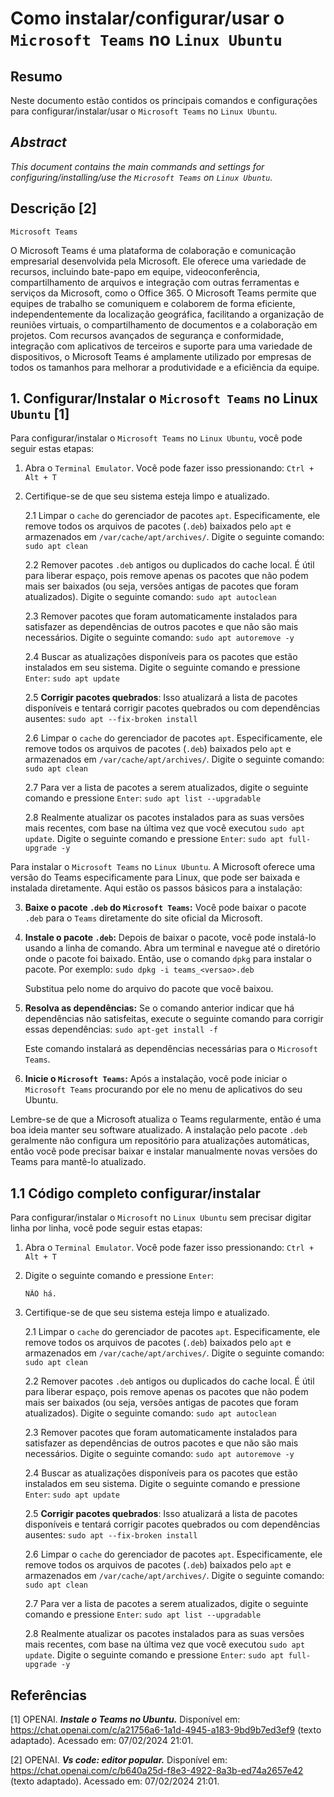 # Como instalar/configurar/usar o `Microsoft Teams` no `Linux Ubuntu`

## Resumo

Neste documento estão contidos os principais comandos e configurações para configurar/instalar/usar o `Microsoft Teams` no `Linux Ubuntu`.

## _Abstract_

_This document contains the main commands and settings for configuring/installing/use the `Microsoft Teams` on `Linux Ubuntu`._

## Descrição [2]

`Microsoft Teams`

O Microsoft Teams é uma plataforma de colaboração e comunicação empresarial desenvolvida pela Microsoft. Ele oferece uma variedade de recursos, incluindo bate-papo em equipe, videoconferência, compartilhamento de arquivos e integração com outras ferramentas e serviços da Microsoft, como o Office 365. O Microsoft Teams permite que equipes de trabalho se comuniquem e colaborem de forma eficiente, independentemente da localização geográfica, facilitando a organização de reuniões virtuais, o compartilhamento de documentos e a colaboração em projetos. Com recursos avançados de segurança e conformidade, integração com aplicativos de terceiros e suporte para uma variedade de dispositivos, o Microsoft Teams é amplamente utilizado por empresas de todos os tamanhos para melhorar a produtividade e a eficiência da equipe.


## 1. Configurar/Instalar o `Microsoft Teams` no Linux` Ubuntu` [1]

Para configurar/instalar o `Microsoft Teams` no `Linux Ubuntu`, você pode seguir estas etapas:

1. Abra o `Terminal Emulator`. Você pode fazer isso pressionando: `Ctrl + Alt + T`


2. Certifique-se de que seu sistema esteja limpo e atualizado.

    2.1 Limpar o `cache` do gerenciador de pacotes `apt`. Especificamente, ele remove todos os arquivos de pacotes (`.deb`) baixados pelo `apt` e armazenados em `/var/cache/apt/archives/`. Digite o seguinte comando: `sudo apt clean` 
    
    2.2 Remover pacotes `.deb` antigos ou duplicados do cache local. É útil para liberar espaço, pois remove apenas os pacotes que não podem mais ser baixados (ou seja, versões antigas de pacotes que foram atualizados). Digite o seguinte comando: `sudo apt autoclean`

    2.3 Remover pacotes que foram automaticamente instalados para satisfazer as dependências de outros pacotes e que não são mais necessários. Digite o seguinte comando: `sudo apt autoremove -y`

    2.4 Buscar as atualizações disponíveis para os pacotes que estão instalados em seu sistema. Digite o seguinte comando e pressione `Enter`: `sudo apt update`

    2.5 **Corrigir pacotes quebrados**: Isso atualizará a lista de pacotes disponíveis e tentará corrigir pacotes quebrados ou com dependências ausentes: `sudo apt --fix-broken install`

    2.6 Limpar o `cache` do gerenciador de pacotes `apt`. Especificamente, ele remove todos os arquivos de pacotes (`.deb`) baixados pelo `apt` e armazenados em `/var/cache/apt/archives/`. Digite o seguinte comando: `sudo apt clean` 
    
    2.7 Para ver a lista de pacotes a serem atualizados, digite o seguinte comando e pressione `Enter`:  `sudo apt list --upgradable`

    2.8 Realmente atualizar os pacotes instalados para as suas versões mais recentes, com base na última vez que você executou `sudo apt update`. Digite o seguinte comando e pressione `Enter`: `sudo apt full-upgrade -y`
 

Para instalar o `Microsoft Teams` no `Linux Ubuntu`. A Microsoft oferece uma versão do Teams especificamente para Linux, que pode ser baixada e instalada diretamente. Aqui estão os passos básicos para a instalação:

3. **Baixe o pacote `.deb` do `Microsoft Teams`:** Você pode baixar o pacote `.deb` para o `Teams` diretamente do site oficial da Microsoft.

4. **Instale o pacote `.deb`:** Depois de baixar o pacote, você pode instalá-lo usando a linha de comando. Abra um terminal e navegue até o diretório onde o pacote foi baixado. Então, use o comando `dpkg` para instalar o pacote. Por exemplo: `sudo dpkg -i teams_<versao>.deb`

    Substitua <versao> pelo nome do arquivo do pacote que você baixou.

5. **Resolva as dependências:** Se o comando anterior indicar que há dependências não satisfeitas, execute o seguinte comando para corrigir essas dependências: `sudo apt-get install -f`
    
    Este comando instalará as dependências necessárias para o `Microsoft Teams`.

6. **Inicie o `Microsoft Teams`:** Após a instalação, você pode iniciar o `Microsoft Teams` procurando por ele no menu de aplicativos do seu Ubuntu.

Lembre-se de que a Microsoft atualiza o Teams regularmente, então é uma boa ideia manter seu software atualizado. A instalação pelo pacote `.deb` geralmente não configura um repositório para atualizações automáticas, então você pode precisar baixar e instalar manualmente novas versões do Teams para mantê-lo atualizado.


## 1.1 Código completo configurar/instalar

Para configurar/instalar o `Microsoft` no `Linux Ubuntu` sem precisar digitar linha por linha, você pode seguir estas etapas:

1. Abra o `Terminal Emulator`. Você pode fazer isso pressionando: `Ctrl + Alt + T`

2. Digite o seguinte comando e pressione `Enter`:

    ```
    NÃO há.
    ```

2. Certifique-se de que seu sistema esteja limpo e atualizado.

    2.1 Limpar o `cache` do gerenciador de pacotes `apt`. Especificamente, ele remove todos os arquivos de pacotes (`.deb`) baixados pelo `apt` e armazenados em `/var/cache/apt/archives/`. Digite o seguinte comando: `sudo apt clean` 
    
    2.2 Remover pacotes `.deb` antigos ou duplicados do cache local. É útil para liberar espaço, pois remove apenas os pacotes que não podem mais ser baixados (ou seja, versões antigas de pacotes que foram atualizados). Digite o seguinte comando: `sudo apt autoclean`

    2.3 Remover pacotes que foram automaticamente instalados para satisfazer as dependências de outros pacotes e que não são mais necessários. Digite o seguinte comando: `sudo apt autoremove -y`

    2.4 Buscar as atualizações disponíveis para os pacotes que estão instalados em seu sistema. Digite o seguinte comando e pressione `Enter`: `sudo apt update`

    2.5 **Corrigir pacotes quebrados**: Isso atualizará a lista de pacotes disponíveis e tentará corrigir pacotes quebrados ou com dependências ausentes: `sudo apt --fix-broken install`

    2.6 Limpar o `cache` do gerenciador de pacotes `apt`. Especificamente, ele remove todos os arquivos de pacotes (`.deb`) baixados pelo `apt` e armazenados em `/var/cache/apt/archives/`. Digite o seguinte comando: `sudo apt clean` 
    
    2.7 Para ver a lista de pacotes a serem atualizados, digite o seguinte comando e pressione `Enter`:  `sudo apt list --upgradable`

    2.8 Realmente atualizar os pacotes instalados para as suas versões mais recentes, com base na última vez que você executou `sudo apt update`. Digite o seguinte comando e pressione `Enter`: `sudo apt full-upgrade -y`
 

## Referências

[1] OPENAI. ***Instale o Teams no Ubuntu.*** Disponível em: <https://chat.openai.com/c/a21756a6-1a1d-4945-a183-9bd9b7ed3ef9> (texto adaptado). Acessado em: 07/02/2024 21:01.

[2] OPENAI. ***Vs code: editor popular.*** Disponível em: <https://chat.openai.com/c/b640a25d-f8e3-4922-8a3b-ed74a2657e42> (texto adaptado). Acessado em: 07/02/2024 21:01.

